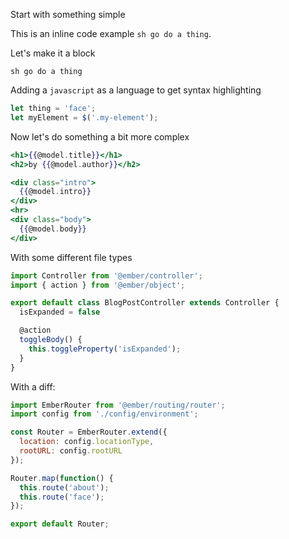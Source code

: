 Start with something simple

This is an inline code example `sh go do a thing`.

Let's make it a block
```
sh go do a thing
```

Adding a `javascript` as a language to get syntax highlighting
```javascript
let thing = 'face';
let myElement = $('.my-element');
```

Now let's do something a bit more complex

```handlebars {data-filename=app/templates/blog-post.hbs}
<h1>{{@model.title}}</h1>
<h2>by {{@model.author}}</h2>

<div class="intro">
  {{@model.intro}}
</div>
<hr>
<div class="body">
  {{@model.body}}
</div>
```

With some different file types

```javascript {data-filename=app/controllers/blog-post.js}
import Controller from '@ember/controller';
import { action } from '@ember/object';

export default class BlogPostController extends Controller {
  isExpanded = false

  @action
  toggleBody() {
    this.toggleProperty('isExpanded');
  }
}
```

With a diff: 

```javascript {data-filename="app/router.js" data-diff="+10,-11"}
import EmberRouter from '@ember/routing/router';
import config from './config/environment';

const Router = EmberRouter.extend({
  location: config.locationType,
  rootURL: config.rootURL
});

Router.map(function() {
  this.route('about');
  this.route('face');
});

export default Router;
```
